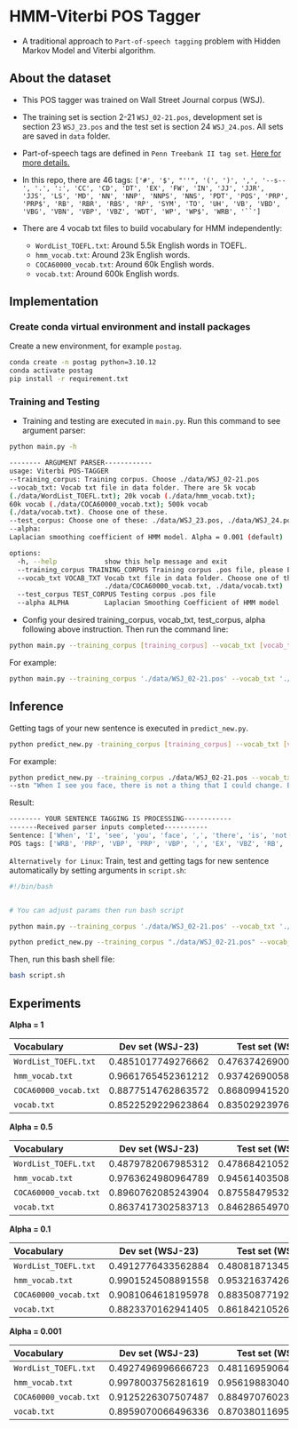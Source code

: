 # HMM-Viterbi POS Tagger

- A traditional approach to ``Part-of-speech tagging`` problem with Hidden Markov Model and Viterbi algorithm.

## About the dataset

- This POS tagger was trained on Wall Street Journal corpus (WSJ).

- The training set is section 2-21 ``WSJ_02-21.pos``, development set is section 23 ``WSJ_23.pos`` and the test set is section 24 ``WSJ_24.pos``. All sets are saved in ``data`` folder.

- Part-of-speech tags are defined in ``Penn Treebank II tag set``. [Here for more details.](https://www.ling.upenn.edu/courses/Fall_2003/ling001/penn_treebank_pos.html)
  
- In this repo, there are 46 tags:
`['#', '$', "''", '(', ')', ',', '--s--', '.', ':', 'CC', 'CD', 'DT', 'EX', 'FW', 'IN', 'JJ', 'JJR', 'JJS', 'LS', 'MD', 'NN', 'NNP', 'NNPS', 'NNS', 'PDT', 'POS', 'PRP', 'PRP$', 'RB', 'RBR', 'RBS', 'RP', 'SYM', 'TO', 'UH', 'VB', 'VBD', 'VBG', 'VBN', 'VBP', 'VBZ', 'WDT', 'WP', 'WP$', 'WRB', '``']`

- There are 4 vocab txt files to build vocabulary for HMM independently:
  - ``WordList_TOEFL.txt``: Around 5.5k English words in TOEFL.
  - ``hmm_vocab.txt``: Around 23k English words.
  - ``COCA60000_vocab.txt``: Around 60k English words.
  - ``vocab.txt``: Around 600k English words.

## Implementation

### Create conda virtual environment and install packages

Create a new environment, for example ``postag``.

```sh
conda create -n postag python=3.10.12
conda activate postag
pip install -r requirement.txt
```

### Training and Testing
- Training and testing are executed in ``main.py``. Run this command to see argument parser:
  
```sh
python main.py -h
```
```sh
-------- ARGUMENT PARSER------------
usage: Viterbi POS-TAGGER 
--training_corpus: Training corpus. Choose ./data/WSJ_02-21.pos
--vocab_txt: Vocab txt file in data folder. There are 5k vocab
(./data/WordList_TOEFL.txt); 20k vocab (./data/hmm_vocab.txt);
60k vocab (./data/COCA60000_vocab.txt); 500k vocab
(./data/vocab.txt). Choose one of these.
--test_corpus: Choose one of these: ./data/WSJ_23.pos, ./data/WSJ_24.pos
--alpha:
Laplacian smoothing coefficient of HMM model. Alpha = 0.001 (default)

options:
  -h, --help            show this help message and exit
  --training_corpus TRAINING_CORPUS Training corpus .pos file, please Enter this: ./data/WSJ_02-21.pos
  --vocab_txt VOCAB_TXT Vocab txt file in data folder. Choose one of these (./data/WordList_TOEFL.txt, ./data/hmm_vocab.txt,
                        ./data/COCA60000_vocab.txt, ./data/vocab.txt)
  --test_corpus TEST_CORPUS Testing corpus .pos file
  --alpha ALPHA         Laplacian Smoothing Coefficient of HMM model
```
- Config your desired training_corpus, vocab_txt, test_corpus, alpha following above instruction. Then run the command line:

```sh
python main.py --training_corpus [training_corpus] --vocab_txt [vocab_txt] --test_corpus [test_corpus] --alpha [alpha]
```

For example:
```sh
python main.py --training_corpus './data/WSJ_02-21.pos' --vocab_txt './data/hmm_vocab.txt' --test_corpus './data/WSJ_24.pos' --alpha 0.001
```
## Inference

Getting tags of your new sentence is executed in ``predict_new.py``.

```sh
python predict_new.py -training_corpus [training_corpus] --vocab_txt [vocab_txt] --alpha [alpha]--stn [Your sentence]
```
For example:

```sh
python predict_new.py --training_corpus ./data/WSJ_02-21.pos --vocab_txt ./data/hmm_vocab.txt --alpha 0.001
--stn "When I see you face, there is not a thing that I could change. Because you are amazing, just the way you are." 
```

Result:

```sh
-------- YOUR SENTENCE TAGGING IS PROCESSING------------
-------Received parser inputs completed-----------
Sentence: ['When', 'I', 'see', 'you', 'face', ',', 'there', 'is', 'not', 'a', 'thing', 'that', 'I', 'could', 'change', '.', 'Because', 'you', 'are', 'amazing', ',', 'just', 'the', 'way', 'you', 'are', '.']
POS tags: ['WRB', 'PRP', 'VBP', 'PRP', 'VBP', ',', 'EX', 'VBZ', 'RB', 'DT', 'NN', 'IN', 'PRP', 'MD', 'VB', '.', 'IN', 'PRP', 'VBP', 'JJ', ',', 'RB', 'DT', 'NN', 'PRP', 'VBP', '.']
```

``Alternatively for Linux``: Train, test and getting tags for new sentence automatically by setting arguments in ``script.sh``:

```sh
#!/bin/bash


# You can adjust params then run bash script 

python main.py --training_corpus './data/WSJ_02-21.pos' --vocab_txt './data/hmm_vocab.txt' --test_corpus './data/WSJ_24.pos' --alpha 0.001

python predict_new.py --training_corpus "./data/WSJ_02-21.pos" --vocab_txt "./data/hmm_vocab.txt" --alpha 0.001 --stn "When I see you face, there is not a thing that I could change. Because you are amazing, just the way you are." 
```
Then, run this bash shell file:

```sh
bash script.sh
```
## Experiments

**Alpha = 1**

| Vocabulary            | Dev set (WSJ-23)   |Test set (WSJ-24)   |
| :------------         |:-----:             | ------------------:|
| ``WordList_TOEFL.txt``| 0.4851017749276662 | 0.4763742690058479|        
| ``hmm_vocab.txt``     | 0.9661765452361212 | 0.9374269005847953|
| ``COCA60000_vocab.txt``| 0.8877514762863572| 0.8680994152046784|
| ``vocab.txt``          | 0.8522529229623864| 0.8350292397660819|

**Alpha = 0.5**

| Vocabulary            | Dev set (WSJ-23)   |Test set (WSJ-24)|
| :------------         |:-----:             | ------------------:|
| ``WordList_TOEFL.txt``| 0.4879782067985312 | 0.4786842105263158|        
| ``hmm_vocab.txt``     | 0.9763624980964789 | 0.9456140350877194|
| ``COCA60000_vocab.txt``| 0.8960762085243904| 0.8755847953216375|
| ``vocab.txt``          | 0.8637417302583713| 0.8462865497076023|

**Alpha = 0.1**

| Vocabulary            | Dev set (WSJ-23)   |Test set (WSJ-24)|
| :------------         |:-----:             | ------------------:|
| ``WordList_TOEFL.txt``| 0.4912776433562884 | 0.4808187134502924|        
| ``hmm_vocab.txt``     | 0.9901524508891558 | 0.9532163742690059|
| ``COCA60000_vocab.txt``| 0.9081064618195978| 0.8835087719298246|
| ``vocab.txt``          | 0.8823370162941405| 0.8618421052631579|

**Alpha = 0.001**

| Vocabulary            | Dev set (WSJ-23)   |Test set (WSJ-24)|
| :------------         |:-----:             | ------------------:|
| ``WordList_TOEFL.txt``| 0.4927496996666723| 0.4811695906432749|        
| ``hmm_vocab.txt``     | 0.9978003756281619 | 0.9561988304093567|
| ``COCA60000_vocab.txt``| 0.9125226307507487| 0.8849707602339181|
| ``vocab.txt``          | 0.8959070066496336| 0.8703801169590644|


